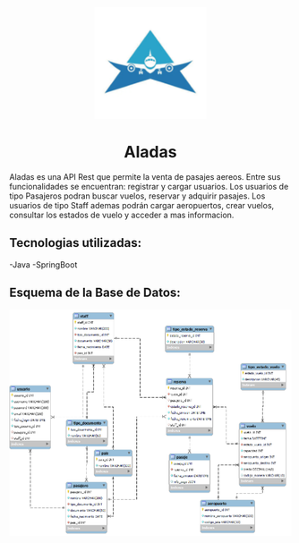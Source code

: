 <p align="center">
  <img src="https://github.com/AgosBC/aladas/blob/main/img/Aladas.png" width="200" title="hover text">
 </p> 
<h1 align="center">Aladas</h1>

Aladas es una API Rest que permite la venta de pasajes aereos. 
Entre sus funcionalidades se encuentran: registrar y cargar usuarios. Los usuarios de tipo Pasajeros podran buscar vuelos, reservar y adquirir pasajes. Los usuarios de tipo Staff ademas podrán cargar aeropuertos, crear vuelos, consultar los estados de vuelo y acceder a mas informacion.



## Tecnologias utilizadas:
-Java 
-SpringBoot 

## Esquema de la Base de Datos:

<p align="center">
  <img src="https://github.com/AgosBC/aladas/blob/main/img/DataBaseSchema.png" width="1000" title="hover text">
 </p> 





